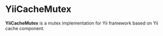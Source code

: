 YiiCacheMutex
=============

**YiiCacheMutex** is a mutex implementation for Yii framework based on Yii cache component.